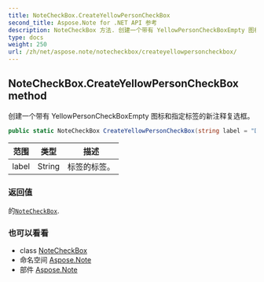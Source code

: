 ```yaml
---
title: NoteCheckBox.CreateYellowPersonCheckBox
second_title: Aspose.Note for .NET API 参考
description: NoteCheckBox 方法. 创建一个带有 YellowPersonCheckBoxEmpty 图标和指定标签的新注释复选框
type: docs
weight: 250
url: /zh/net/aspose.note/notecheckbox/createyellowpersoncheckbox/
---
```

## NoteCheckBox.CreateYellowPersonCheckBox method

创建一个带有 YellowPersonCheckBoxEmpty 图标和指定标签的新注释复选框。

```csharp
public static NoteCheckBox CreateYellowPersonCheckBox(string label = "Discuss with manager")
```

| 范围 | 类型 | 描述 |
| --- | --- | --- |
| label | String | 标签的标签。 |

### 返回值

的[`NoteCheckBox`](../).

### 也可以看看

* class [NoteCheckBox](../)
* 命名空间 [Aspose.Note](../../notecheckbox/)
* 部件 [Aspose.Note](../../../)


